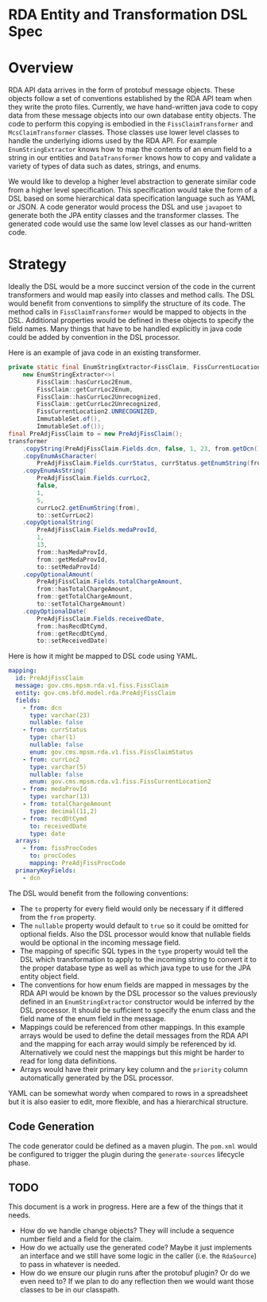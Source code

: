 # RDA Entity and Transformation DSL Spec

# Overview

RDA API data arrives in the form of protobuf message objects. These objects follow a set of conventions established by
the RDA API team when they write the proto files. Currently, we have hand-written java code to copy data from these
message objects into our own database entity objects. The code to perform this copying is embodied in
the `FissClaimTransformer` and `McsClaimTransformer` classes. Those classes use lower level classes to handle the
underlying idioms used by the RDA API. For example `EnumStringExtractor` knows how to map the contents of an enum field
to a string in our entities and `DataTransformer` knows how to copy and validate a variety of types of data such as
dates, strings, and enums.

We would like to develop a higher level abstraction to generate similar code from a higher level specification. This
specification would take the form of a DSL based on some hierarchical data specification language such as YAML or JSON.
A code generator would process the DSL and use `javapoet` to generate both the JPA entity classes and the transformer
classes. The generated code would use the same low level classes as our hand-written code.

# Strategy

Ideally the DSL would be a more succinct version of the code in the current transformers and would map easily into
classes and method calls. The DSL would benefit from conventions to simplify the structure of its code. The method calls
in `FissClaimTransformer` would be mapped to objects in the DSL. Additional properties would be defined in these objects
to specify the field names. Many things that have to be handled explicitly in java code could be added by convention in
the DSL processor.

Here is an example of java code in an existing transformer.

````java
private static final EnumStringExtractor<FissClaim, FissCurrentLocation2> currLoc2 =
    new EnumStringExtractor<>(
        FissClaim::hasCurrLoc2Enum,
        FissClaim::getCurrLoc2Enum,
        FissClaim::hasCurrLoc2Unrecognized,
        FissClaim::getCurrLoc2Unrecognized,
        FissCurrentLocation2.UNRECOGNIZED,
        ImmutableSet.of(),
        ImmutableSet.of());
final PreAdjFissClaim to = new PreAdjFissClaim();
transformer
    .copyString(PreAdjFissClaim.Fields.dcn, false, 1, 23, from.getDcn(), to::setDcn)
    .copyEnumAsCharacter(
        PreAdjFissClaim.Fields.currStatus, currStatus.getEnumString(from), to::setCurrStatus)
    .copyEnumAsString(
        PreAdjFissClaim.Fields.currLoc2,
        false,
        1,
        5,
        currLoc2.getEnumString(from),
        to::setCurrLoc2)
    .copyOptionalString(
        PreAdjFissClaim.Fields.medaProvId,
        1,
        13,
        from::hasMedaProvId,
        from::getMedaProvId,
        to::setMedaProvId)
    .copyOptionalAmount(
        PreAdjFissClaim.Fields.totalChargeAmount,
        from::hasTotalChargeAmount,
        from::getTotalChargeAmount,
        to::setTotalChargeAmount)
    .copyOptionalDate(
        PreAdjFissClaim.Fields.receivedDate,
        from::hasRecdDtCymd,
        from::getRecdDtCymd,
        to::setReceivedDate)
````

Here is how it might be mapped to DSL code using YAML.

````yaml
mapping:
  id: PreAdjFissClaim
  message: gov.cms.mpsm.rda.v1.fiss.FissClaim
  entity: gov.cms.bfd.model.rda.PreAdjFissClaim
  fields:
    - from: dcn
      type: varchar(23)
      nullable: false
    - from: currStatus
      type: char(1)
      nullable: false
      enum: gov.cms.mpsm.rda.v1.fiss.FissClaimStatus
    - from: currLoc2
      type: varchar(5)
      nullable: false
      enum: gov.cms.mpsm.rda.v1.fiss.FissCurrentLocation2
    - from: medaProvId
      type: varchar(13)
    - from: totalChargeAmount
      type: decimal(11,2)
    - from: recdDtCymd
      to: receivedDate
      type: date
  arrays:
    - from: fissProcCodes
      to: procCodes
      mapping: PreAdjFissProcCode
  primaryKeyFields:
    - dcn
````

The DSL would benefit from the following conventions:

- The `to` property for every field would only be necessary if it differed from the `from` property.
- The `nullable` property would default to `true` so it could be omitted for optional fields. Also the DSL processor
  would know that nullable fields would be optional in the incoming message field.
- The mapping of specific SQL types in the `type` property would tell the DSL which transformation to apply to the
  incoming string to convert it to the proper database type as well as which java type to use for the JPA entity object
  field.
- The conventions for how enum fields are mapped in messages by the RDA API would be known by the DSL processor so the
  values previously defined in an `EnumStringExtractor` constructor would be inferred by the DSL processor. It should be
  sufficient to specify the enum class and the field name of the enum field in the message.
- Mappings could be referenced from other mappings. In this example arrays would be used to define the detail messages
  from the RDA API and the mapping for each array would simply be referenced by id. Alternatively we could nest the
  mappings but this might be harder to read for long data definitions.
- Arrays would have their primary key column and the `priority` column automatically generated by the DSL processor.

YAML can be somewhat wordy when compared to rows in a spreadsheet but it is also easier to edit, more flexible, and has
a hierarchical structure.

## Code Generation

The code generator could be defined as a maven plugin. The `pom.xml` would be configured to trigger the plugin during
the `generate-sources` lifecycle phase.

## TODO

This document is a work in progress. Here are a few of the things that it needs.

- How do we handle change objects? They will include a sequence number field and a field for the claim.
- How do we actually use the generated code? Maybe it just implements an interface and we still have some logic in the
  caller (i.e. the `RdaSource`) to pass in whatever is needed.
- How do we ensure our plugin runs after the protobuf plugin? Or do we even need to? If we plan to do any reflection
  then we would want those classes to be in our classpath.
